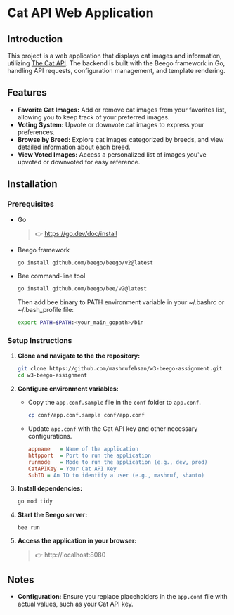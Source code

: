 # Cat API Web Application

## Introduction
This project is a web application that displays cat images and information, utilizing [The Cat API](https://thecatapi.com). The backend is built with the Beego framework in Go, handling API requests, configuration management, and template rendering.

## Features

- **Favorite Cat Images:** Add or remove cat images from your favorites list, allowing you to keep track of your preferred images.
- **Voting System:** Upvote or downvote cat images to express your preferences.
- **Browse by Breed:** Explore cat images categorized by breeds, and view detailed information about each breed.
- **View Voted Images:** Access a personalized list of images you've upvoted or downvoted for easy reference.

## Installation ##

### Prerequisites ###
- Go

    >👉 https://go.dev/doc/install

- Beego framework
    ```bash
    go install github.com/beego/beego/v2@latest
    ```
- Bee command-line tool
    ```bash
    go install github.com/beego/bee/v2@latest
    ```
    Then  add bee binary to PATH environment variable in your ~/.bashrc or ~/.bash_profile file:
    ```bash
    export PATH=$PATH:<your_main_gopath>/bin
    ```

### Setup Instructions ###

1. **Clone and navigate to the the repository:**
    ```bash
    git clone https://github.com/mashrufehsan/w3-beego-assignment.git
    cd w3-beego-assignment
    ```
2. **Configure environment variables:**

    - Copy the `app.conf.sample` file in the `conf` folder to `app.conf`.
        ```bash
        cp conf/app.conf.sample conf/app.conf
        ```
    - Update `app.conf` with the Cat API key and other necessary configurations.
        ```ini
        appname   = Name of the application
        httpport  = Port to run the application
        runmode   = Mode to run the application (e.g., dev, prod)
        CatAPIKey = Your Cat API Key
        SubID = An ID to identify a user (e.g., mashruf, shanto)
        ```
3. **Install dependencies:**
    ```bash
    go mod tidy
    ```
4. **Start the Beego server:**
    ```
    bee run
    ```
5. **Access the application in your browser:**
    >👉 http://localhost:8080

## Notes

- **Configuration:** Ensure you replace placeholders in the `app.conf` file with actual values, such as your Cat API key.
